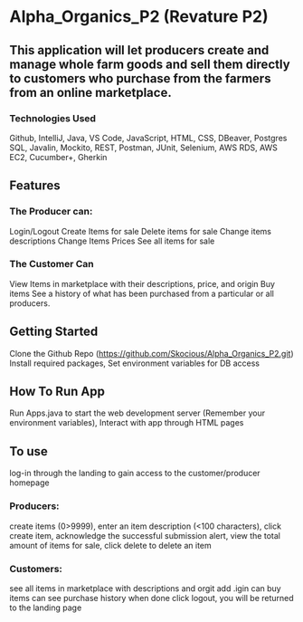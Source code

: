 # Alpha_Organics_P2 (Revature P2)
## This application will let producers create and manage whole farm goods and sell them directly to customers who purchase from the farmers from an online marketplace. 

### Technologies Used
Github, IntelliJ, Java, VS Code, JavaScript, HTML, CSS, DBeaver, Postgres SQL, Javalin, Mockito, REST, Postman, JUnit, Selenium, AWS RDS, AWS EC2, Cucumber+, Gherkin


## Features
### The Producer can:
Login/Logout
Create Items for sale 
Delete items for sale
Change items descriptions
Change Items Prices
See all items for sale
### The Customer Can
View Items in marketplace with their descriptions, price, and origin
Buy items
See a history of what has been purchased from a particular or all producers.


## Getting Started
Clone the Github Repo (https://github.com/Skocious/Alpha_Organics_P2.git) Install required packages, Set environment variables for DB access

## How To Run App
Run Apps.java to start the web development server (Remember your environment variables), Interact with app through HTML pages

## To use
log-in through the landing to gain access to the customer/producer homepage 
### Producers:
create items ($0>$9999), enter an item description (<100 characters), click create item, acknowledge the successful submission alert, view the total amount of items for sale, click delete to delete an item 
### Customers:
see all items in marketplace with descriptions and orgit add .igin
can buy items
can see purchase history
when done click logout, you will be returned to the landing page